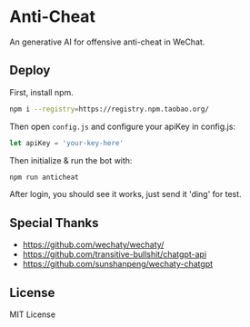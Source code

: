 # Anti-Cheat

An generative AI for offensive anti-cheat in WeChat.

## Deploy

First, install npm.

```bash
npm i --registry=https://registry.npm.taobao.org/
```

Then open `config.js` and configure your apiKey in config.js:

```js
let apiKey = 'your-key-here'
```

Then initialize & run the bot with:

```bash
npm run anticheat
```

After login, you should see it works, just send it 'ding' for test.

## Special Thanks

- <https://github.com/wechaty/wechaty/>
- <https://github.com/transitive-bullshit/chatgpt-api>
- <https://github.com/sunshanpeng/wechaty-chatgpt>

## License

MIT License

